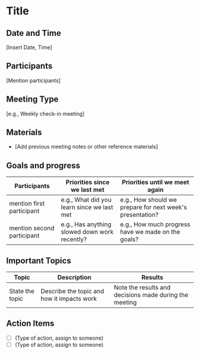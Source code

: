 # Title

## Date and Time
[Insert Date, Time]

## Participants
[Mention participants]

## Meeting Type
[e.g., Weekly check-in meeting]

## Materials
- [Add previous meeting notes or other reference materials]

## Goals and progress
| **Participants**       | **Priorities since we last met**          | **Priorities until we meet again**       |
|-------------------------|-------------------------------------------|------------------------------------------|
| mention first participant | e.g., What did you learn since we last met | e.g., How should we prepare for next week's presentation? |
| mention second participant| e.g., Has anything slowed down work recently? | e.g., How much progress have we made on the goals? |

## Important Topics
| **Topic** | **Description** | **Results** |
| --------- | --------------- | ----------- |
| State the topic | Describe the topic and how it impacts work | Note the results and decisions made during the meeting|

## Action Items
- [ ] (Type of action, assign to someone)
- [ ] (Type of action, assign to someone)
